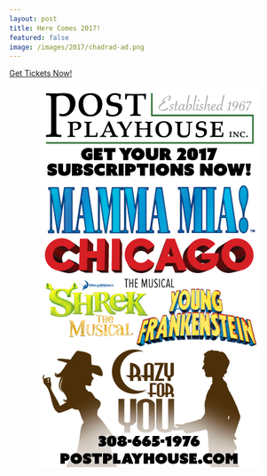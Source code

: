 ```yaml
---
layout: post
title: Here Comes 2017!
featured: false
image: /images/2017/chadrad-ad.png
---
```


<a class="button" href="{{ site.tickets_link }}" >Get Tickets Now!</a><br>

<img src="/images/2017/chadrad-ad.png" style="display: block; margin: auto;" />
